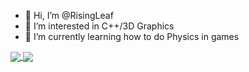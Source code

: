 - 👋 Hi, I’m @RisingLeaf
- 👀 I’m interested in C++/3D Graphics
- 🌱 I’m currently learning how to do Physics in games

<a href="https://github.com/anuraghazra/github-readme-stats">
  <img align="center" src="https://github-readme-stats.vercel.app/api?username=RisingLeaf&count_private=true&show_icons=true&include_all_commits=true&hide_border=true&hide_title=true" />
</a>
<a href="https://github.com/anuraghazra/github-readme-stats">
  <img align="center" src="https://github-readme-stats.vercel.app/api/top-langs/?username=RisingLeaf&langs_count=3&hide_title=true&hide_border=true" />
</a>
